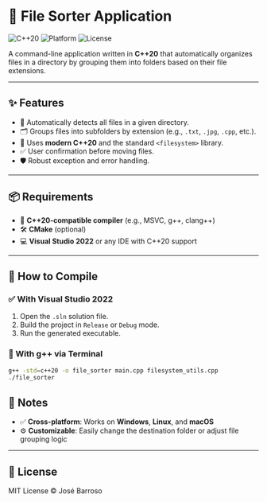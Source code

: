 # 📂 File Sorter Application

![C++20](https://img.shields.io/badge/C%2B%2B-20-blue?logo=c%2B%2B&logoColor=white)
![Platform](https://img.shields.io/badge/Platform-Windows%20%7C%20Linux%20%7C%20Mac-lightgrey)
![License](https://img.shields.io/badge/License-MIT-yellow)

A command-line application written in **C++20** that automatically organizes files in a directory by grouping them into folders based on their file extensions.

---

## ✨ Features

- 📁 Automatically detects all files in a given directory.
- 🗂️ Groups files into subfolders by extension (e.g., `.txt`, `.jpg`, `.cpp`, etc.).
- 🧠 Uses **modern C++20** and the standard `<filesystem>` library.
- ✅ User confirmation before moving files.
- 🛡️ Robust exception and error handling.

---

## 📦 Requirements

- 🔧 **C++20-compatible compiler** (e.g., MSVC, g++, clang++)
- 🛠️ **CMake** (optional)
- 💻 **Visual Studio 2022** or any IDE with C++20 support

---

## 🚀 How to Compile

### ✅ With Visual Studio 2022
1. Open the `.sln` solution file.
2. Build the project in `Release` or `Debug` mode.
3. Run the generated executable.

### 🧪 With g++ via Terminal
```bash
g++ -std=c++20 -o file_sorter main.cpp filesystem_utils.cpp
./file_sorter
```
## 📌 Notes
- ✅ **Cross-platform**: Works on **Windows**, **Linux**, and **macOS**  
- ⚙️ **Customizable**: Easily change the destination folder or adjust file grouping logic
---

## 📝 License
MIT License © José Barroso
